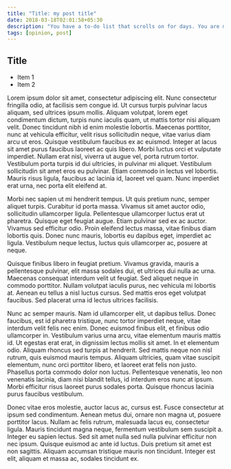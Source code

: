 ```yaml
---
title: "Title: my post title"
date: 2018-03-18T02:01:58+05:30
description: "You have a to-do list that scrolls on for days. You are managing multiple projects, getting lots of email and messages on different messaging systems, managing finances and personal health habits and so much more."
tags: [opinion, post]
---
```


## Title

* Item 1
* Item 2


Lorem ipsum dolor sit amet, consectetur adipiscing elit. Nunc consectetur fringilla odio, at facilisis sem congue id. Ut cursus turpis pulvinar lacus aliquam, sed ultrices ipsum mollis. Aliquam volutpat, lorem eget condimentum dictum, turpis nunc iaculis quam, ut mattis tortor nisi aliquam velit. Donec tincidunt nibh id enim molestie lobortis. Maecenas porttitor, nunc at vehicula efficitur, velit risus sollicitudin neque, vitae varius diam arcu ut eros. Quisque vestibulum faucibus ex ac euismod. Integer at lacus sit amet purus faucibus laoreet ac quis libero. Morbi luctus orci et vulputate imperdiet. Nullam erat nisl, viverra ut augue vel, porta rutrum tortor. Vestibulum porta turpis id dui ultricies, in pulvinar mi aliquet. Vestibulum sollicitudin sit amet eros eu pulvinar. Etiam commodo in lectus vel lobortis. Mauris risus ligula, faucibus ac lacinia id, laoreet vel quam. Nunc imperdiet erat urna, nec porta elit eleifend at.

Morbi nec sapien ut mi hendrerit tempus. Ut quis pretium nunc, semper aliquet turpis. Curabitur id porta massa. Vivamus sit amet auctor odio, sollicitudin ullamcorper ligula. Pellentesque ullamcorper luctus erat ut pharetra. Quisque eget feugiat augue. Etiam pulvinar sed ex ac auctor. Vivamus sed efficitur odio. Proin eleifend lectus massa, vitae finibus diam lobortis quis. Donec nunc mauris, lobortis eu dapibus eget, imperdiet ac ligula. Vestibulum neque lectus, luctus quis ullamcorper ac, posuere at neque.

Quisque finibus libero in feugiat pretium. Vivamus gravida, mauris a pellentesque pulvinar, elit massa sodales dui, et ultrices dui nulla ac urna. Maecenas consequat interdum velit ut feugiat. Sed aliquet neque in commodo porttitor. Nullam volutpat iaculis purus, nec vehicula mi lobortis at. Aenean eu tellus a nisl luctus cursus. Sed mattis eros eget volutpat faucibus. Sed placerat urna id lectus ultrices facilisis.

Nunc ac semper mauris. Nam id ullamcorper elit, ut dapibus tellus. Donec faucibus, est id pharetra tristique, nunc tortor imperdiet neque, vitae interdum velit felis nec enim. Donec euismod finibus elit, et finibus odio ullamcorper in. Vestibulum varius urna arcu, vitae elementum mauris mattis id. Ut egestas erat erat, in dignissim lectus mollis sit amet. In et elementum odio. Aliquam rhoncus sed turpis at hendrerit. Sed mattis neque non nisl rutrum, quis euismod mauris tempus. Aliquam ultricies, quam vitae suscipit elementum, nunc orci porttitor libero, et laoreet erat felis non justo. Phasellus porta commodo dolor non luctus. Pellentesque venenatis, leo non venenatis lacinia, diam nisi blandit tellus, id interdum eros nunc at ipsum. Morbi efficitur risus laoreet purus sodales porta. Quisque rhoncus lacinia purus faucibus vestibulum.

Donec vitae eros molestie, auctor lacus ac, cursus est. Fusce consectetur at ipsum sed condimentum. Aenean metus dui, ornare non magna ut, posuere porttitor lacus. Nullam ac felis rutrum, malesuada lacus eu, consectetur ligula. Mauris tincidunt magna neque, fermentum vestibulum sem suscipit a. Integer eu sapien lectus. Sed sit amet nulla sed nulla pulvinar efficitur non nec ipsum. Quisque euismod ac ante id luctus. Duis pretium sit amet est non sagittis. Aliquam accumsan tristique mauris non tincidunt. Integer est elit, aliquam et massa ac, sodales tincidunt ex. 